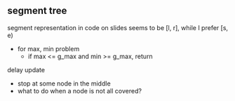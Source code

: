 ## segment tree

segment representation in code on slides seems to be [l, r], while I prefer [s, e)
- for max, min problem
    - if max <= g_max and min >= g_max, return

delay update
- stop at some node in the middle
- what to do when a node is not all covered?

